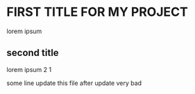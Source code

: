 # FIRST TITLE FOR MY PROJECT
lorem ipsum 

## second title
lorem ipsum 2 1


some line update this file after update very bad